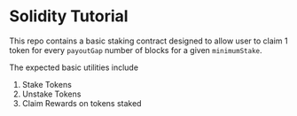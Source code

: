 # Solidity Tutorial

This repo contains a basic staking contract designed to allow user to claim 1 token for every `payoutGap` number of blocks for a given `minimumStake`. 

The expected basic utilities include
1. Stake Tokens
2. Unstake Tokens
3. Claim Rewards on tokens staked
